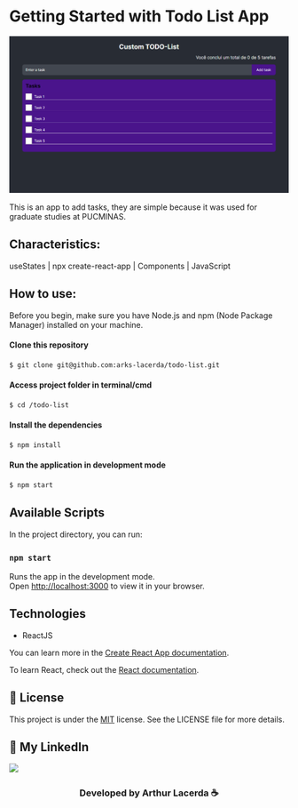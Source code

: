 # Getting Started with Todo List App

![Todo List](./.github/preview.png)

This is an app to add tasks, they are simple because it was used for graduate studies at PUCMINAS.

## Characteristics:

useStates |
npx create-react-app |
Components |
JavaScript

## How to use:

Before you begin, make sure you have Node.js and npm (Node Package Manager) installed on your machine.

#### Clone this repository

```bash
$ git clone git@github.com:arks-lacerda/todo-list.git
```

#### Access project folder in terminal/cmd

```bash
$ cd /todo-list
```

#### Install the dependencies

```bash
$ npm install
```

#### Run the application in development mode

```bash
$ npm start
```

## Available Scripts

In the project directory, you can run:

### `npm start`

Runs the app in the development mode.\
Open [http://localhost:3000](http://localhost:3000) to view it in your browser.

## Technologies

- ReactJS

You can learn more in the [Create React App documentation](https://facebook.github.io/create-react-app/docs/getting-started).

To learn React, check out the [React documentation](https://reactjs.org/).

## 📝 License

This project is under the [MIT]() license. See the LICENSE file for more details.

## 🔎 My LinkedIn

<a href="https://www.linkedin.com/in/arks-lacerda/"><img src="https://img.shields.io/badge/LinkedIn-0077B5?style=for-the-badge&logo=linkedin&logoColor=white"/></a>

<h3 align="center">Developed by Arthur Lacerda ☕</h3>
